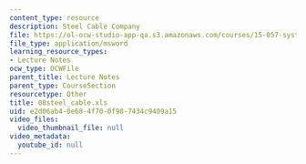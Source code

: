 ```yaml
---
content_type: resource
description: Steel Cable Company
file: https://ol-ocw-studio-app-qa.s3.amazonaws.com/courses/15-057-systems-optimization-spring-2003/e2d06ab40e684f700f987434c9409a15_08steel_cable.xls
file_type: application/msword
learning_resource_types:
- Lecture Notes
ocw_type: OCWFile
parent_title: Lecture Notes
parent_type: CourseSection
resourcetype: Other
title: 08steel_cable.xls
uid: e2d06ab4-0e68-4f70-0f98-7434c9409a15
video_files:
  video_thumbnail_file: null
video_metadata:
  youtube_id: null
---
```

